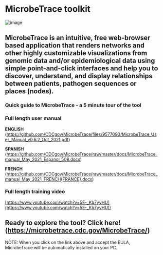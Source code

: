 # MicrobeTrace toolkit

![image](https://user-images.githubusercontent.com/33426295/150403131-0468f0be-2539-4f2d-88ee-0fb7d4fd411c.png)

## MicrobeTrace is an intuitive, free web-browser based application that renders networks and other highly customizable visualizations from genomic data and/or epidemiological data using simple point-and-click interfaces and help you to discover, understand, and display relationships between patients, pathogen sequences or places (nodes). 

### Quick guide to MicrobeTrace - a 5 minute tour of the tool

### Full length user manual
**ENGLISH** (https://github.com/CDCgov/MicrobeTrace/files/9577093/MicrobeTrace_User_Manual_v0.6.2_Oct_2021.pdf) 

**SPANISH** (https://github.com/CDCgov/MicrobeTrace/raw/master/docs/MicrobeTrace_manual_May_2021_Espanol_508.docx)

**FRENCH** (https://github.com/CDCgov/MicrobeTrace/raw/master/docs/MicrobeTrace_manual_May_2021_FRENCH(FRANCE).docx)

### Full length training video
[https://www.youtube.com/watch?v=5E-_Kb7yvHU](https://www.youtube.com/watch?v=5E-_Kb7yvHU))

## Ready to explore the tool? Click here! (https://microbetrace.cdc.gov/MicrobeTrace/)

NOTE: When you click on the link above and accept the EULA, MicrobeTrace will be automatically installed on your PC.
